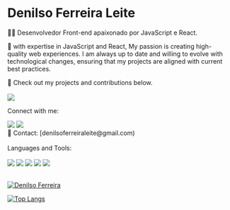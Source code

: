# Denilso Ferreira Leite

👨‍💻 Desenvolvedor Front-end apaixonado por JavaScript e React.

🚀 with expertise in JavaScript and React, My passion is creating high-quality web experiences. I am always up to date and willing to evolve with technological changes, ensuring that my projects are aligned with current best practices.

📁 Check out my projects and contributions below.
<br/>
<br/>
<a href="https://github.com/DenilsoferreiraL?tab=repositories"><img src="https://img.shields.io/badge/GitHub-100000?style=for-the-badge&logo=github&logoColor=white"/></a>
<p>Connect with me: </p>
<a href="https://www.linkedin.com/in/denilso-ferreira-leite/"><img src="https://img.shields.io/badge/LinkedIn-0077B5?style=for-the-badge&logo=linkedin&logoColor=white"/></a> <a><img src="https://img.shields.io/badge/Instagram-E4405F?style=for-the-badge&logo=instagram&logoColor=white"></a>
<br/>
📧 Contact: [denilsoferreiraleite@gmail.com)
<br/>
<br/>
Languages and Tools:
<br/>
<br/>
<img src="https://img.shields.io/badge/HTML5-E34F26?style=for-the-badge&logo=html5&logoColor=white"> 
<img src="https://img.shields.io/badge/CSS3-1572B6?style=for-the-badge&logo=css3&logoColor=white">
<img src="https://img.shields.io/badge/JavaScript-F7DF1E?style=for-the-badge&logo=javascript&logoColor=black">
<img src="https://img.shields.io/badge/Node.js-43853D?style=for-the-badge&logo=node.js&logoColor=white">
<img src="https://img.shields.io/badge/React-20232A?style=for-the-badge&logo=react&logoColor=61DAFB">
<br/>
<br/>

[![Denilso Ferreira](https://github-readme-stats.vercel.app/api?username=DenilsoferreiraL)](https://github.com/anuraghazra/github-readme-stats)

[![Top Langs](https://github-readme-stats.vercel.app/api/top-langs/?username=DenilsoferreiraL)](https://github.com/anuraghazra/github-readme-stats)
